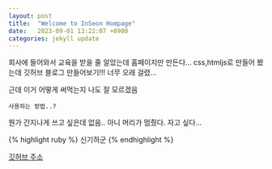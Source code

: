 ```yaml
---
layout: post
title:  "Welcome to InSeon Hompage"
date:   2023-09-01 13:22:07 +0900
categories: jekyll update
---
```

회사에 들어와서 교육을 받을 줄 알았는데 홈페이지만 만든다...
css,htmljs로 만들어 봤는데 깃허브 블로그 만들어보기!!!
너무 오래 걸렸...

근데 이거 어떻게 써먹는지 나도 잘 모르겠음

`사용하는 방법..?`

뭔가 간지나게 쓰고 싶은데 없음.. 아니 머리가 멈췄다.
자고 싶다...



{% highlight ruby %}
신기하군
{% endhighlight %}

[깃허브 주소][inseon-gh]

[inseon-gh]:   https://github.com/InSeon6798/InSeon6798.github.io.git
